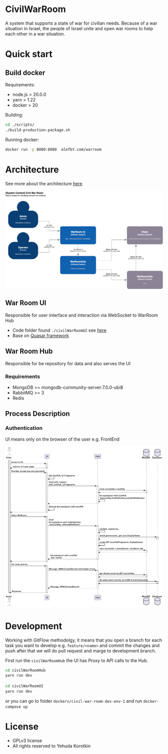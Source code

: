 # CivilWarRoom
A system that supports a state of war for civilian needs. Because of a war situation in Israel, the people of Israel unite and open war rooms to help each other in a war situation.

# Quick start

## Build docker
Requirements:
* node.js  > 20.0.0
* yarn > 1.22
* docker > 20

Building:
```bash
cd ./scripts/
./build-production-package.sh
```

Running docker: 
```bash
docker run -p 8080:8080  alefbt.com/warroom
```

# Architecture
See more about the architecture [here](./docs/architecture/README.md)

![OverAll Architecture](./docs/architecture/images/OverAllArchitecture.png)

## War Room UI
Responsible for user interface and interaction via WebSocket to WarRoom Hub

* Code folder found `./civilWarRoomUI` see [here](./civilWarRoomUI/README.md)
* Base on [Quasar framework](https://quasar.dev/)

## War Room Hub
Responsible for be repository for data
and also serves the UI

### Requirements
* MongoDB >= mongodb-community-server:7.0.0-ubi8
* RabbitMQ >= 3
* Redis

## Process Description
### Authentication
UI means only on the browser of the user e.g. FrontEnd

![Auth process activity](./docs/architecture/images/Auth%20Process%20Activity.png)

# Development
Working with GitFlow methodolgy, it means that you open a branch for each task you want to develop e.g. `feature/<name>` and commit the changes and push after that we will do pull request and marge to development branch.

First run the `civilWarRoomHub` the UI has Proxy to API calls to the Hub.
```bash
cd civilWarRoomHub
yarn run dev

cd civilWarRoomUI
yarn run dev
```
or you can go to folder `dockers/civil-war-room-dev-env-1` and run `docker-compose up`

# License
* GPLv3 license
* All rights reserved to Yehuda Korotkin